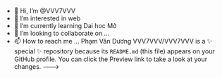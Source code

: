 - 👋 Hi, I’m @VVV7VVV
- 👀 I’m interested in  web
- 🌱 I’m currently learning  Dai hoc Mở
- 💞️ I’m looking to collaborate on ...
- 📫 How to reach me ...
Phạm Văn Dương
VVV7VVV/VVV7VVV is a ✨ special ✨ repository because its `README.md` (this file) appears on your GitHub profile.
You can click the Preview link to take a look at your changes.
--->
